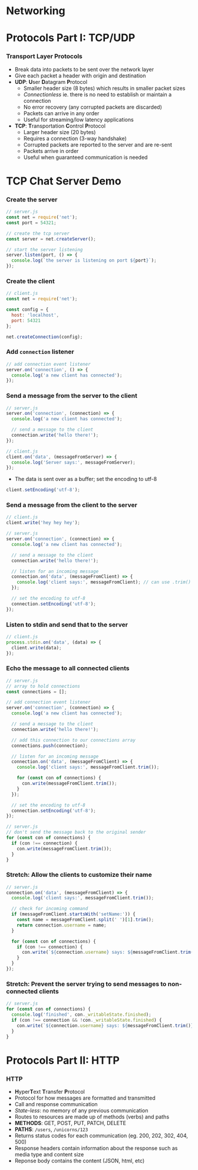 # Networking

# Protocols Part I: TCP/UDP

### Transport Layer Protocols
- Break data into packets to be sent over the network layer
- Give each packet a header with origin and destination
- **UDP**: **U**ser **D**atagram **P**rotocol
  - Smaller header size (8 bytes) which results in smaller packet sizes
  - _Connectionless_ ie. there is no need to establish or maintain a connection
  - No error recovery (any corrupted packets are discarded)
  - Packets can arrive in any order
  - Useful for streaming/low latency applications
- **TCP**: **T**ransportation **C**ontrol **P**rotocol
  - Larger header size (20 bytes)
  - Requires a connection (3-way handshake)
  - Corrupted packets are reported to the server and are re-sent
  - Packets arrive in order
  - Useful when guaranteed communication is needed

# TCP Chat Server Demo

### Create the server

```js
// server.js
const net = require('net');
const port = 54321;

// create the tcp server
const server = net.createServer();

// start the server listening
server.listen(port, () => {
  console.log(`the server is listening on port ${port}`);
});
```

### Create the client

```js
// client.js
const net = require('net');

const config = {
  host: 'localhost',
  port: 54321
};

net.createConnection(config);
```

### Add `connection` listener

```js
// add connection event listener
server.on('connection', () => {
  console.log('a new client has connected');
});
```

### Send a message from the server to the client

```js
// server.js
server.on('connection', (connection) => {
  console.log('a new client has connected');

  // send a message to the client
  connection.write('hello there!');
});
```

```js
// client.js
client.on('data', (messageFromServer) => {
  console.log('Server says:', messageFromServer);
});
```

* The data is sent over as a buffer; set the encoding to utf-8

```js
client.setEncoding('utf-8');
```

### Send a message from the client to the server

```js
// client.js
client.write('hey hey hey');
```

```js
// server.js
server.on('connection', (connection) => {
  console.log('a new client has connected');

  // send a message to the client
  connection.write('hello there!');

  // listen for an incoming message
  connection.on('data', (messageFromClient) => {
    console.log('client says:', messageFromClient); // can use .trim() to remove the new line
  });

  // set the encoding to utf-8
  connection.setEncoding('utf-8');
});
```

### Listen to stdin and send that to the server

```js
// client.js
process.stdin.on('data', (data) => {
  client.write(data);
});
```

### Echo the message to all connected clients

```js
// server.js
// array to hold connections
const connections = [];

// add connection event listener
server.on('connection', (connection) => {
  console.log('a new client has connected');

  // send a message to the client
  connection.write('hello there!');

  // add this connection to our connections array
  connections.push(connection);

  // listen for an incoming message
  connection.on('data', (messageFromClient) => {
    console.log('client says:', messageFromClient.trim());

    for (const con of connections) {
      con.write(messageFromClient.trim());
    }
  });

  // set the encoding to utf-8
  connection.setEncoding('utf-8');
});
```

```js
// server.js
// don't send the message back to the original sender
for (const con of connections) {
  if (con !== connection) {
    con.write(messageFromClient.trim());
  }
}
```

### Stretch: Allow the clients to customize their name

```js
// server.js
connection.on('data', (messageFromClient) => {
  console.log('client says:', messageFromClient.trim());

  // check for incoming command
  if (messageFromClient.startsWith('setName:')) {
    const name = messageFromClient.split(' ')[1].trim();
    return connection.username = name; 
  }

  for (const con of connections) {
    if (con !== connection) {
      con.write(`${connection.username} says: ${messageFromClient.trim()}`);
    }
  }
});
```

### Stretch: Prevent the server trying to send messages to non-connected clients

```js
// server.js
for (const con of connections) {
  console.log('finished', con._writableState.finished);
  if (con !== connection && !con._writableState.finished) {
    con.write(`${connection.username} says: ${messageFromClient.trim()}`);
  }
}
```

# Protocols Part II: HTTP

### HTTP
- **H**yper**T**ext **T**ransfer **P**rotocol
- Protocol for how messages are formatted and transmitted
- Call and response communication
- _State-less_: no memory of any previous communication
- Routes to resources are made up of methods (verbs) and paths
- **METHODS**: GET, POST, PUT, PATCH, DELETE
- **PATHS**: `/users`, `/unicorns/123`
- Returns status codes for each communication (eg. 200, 202, 302, 404, 500)
- Response headers contain information about the response such as media type and content size
- Reponse body contains the content (JSON, html, etc)
